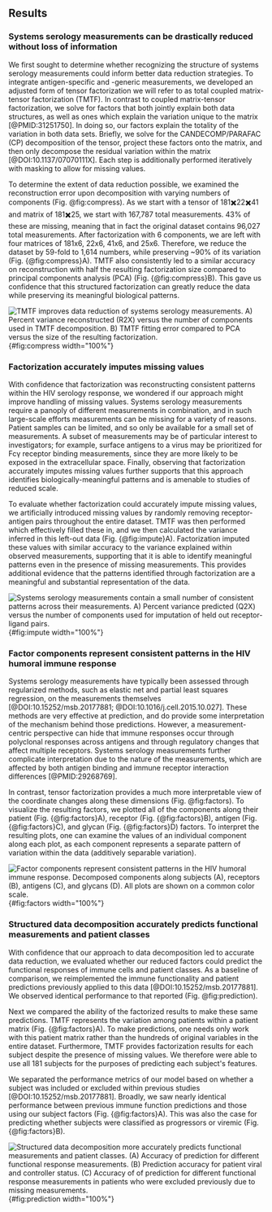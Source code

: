 ## Results

### Systems serology measurements can be drastically reduced without loss of information

We first sought to determine whether recognizing the structure of systems serology measurements could inform better data reduction strategies. To integrate antigen-specific and -generic measurements, we developed an adjusted form of tensor factorization we will refer to as total coupled matrix-tensor factorization (TMTF). In contrast to coupled matrix-tensor factorization, we solve for factors that both jointly explain both data structures, as well as ones which explain the variation unique to the matrix [@PMID:31251750]. In doing so, our factors explain the totality of the variation in both data sets. Briefly, we solve for the CANDECOMP/PARAFAC (CP) decomposition of the tensor, project these factors onto the matrix, and then only decompose the residual variation within the matrix [@DOI:10.1137/07070111X]. Each step is additionally performed iteratively with masking to allow for missing values.

To determine the extent of data reduction possible, we examined the reconstruction error upon decomposition with varying numbers of components (Fig. @fig:compress). As we start with a tensor of 181✖️22✖️41 and matrix of 181✖️25, we start with 167,787 total measurements. 43% of these are missing, meaning that in fact the original dataset contains 96,027 total measurements. After factorization with 6 components, we are left with four matrices of 181x6, 22x6, 41x6, and 25x6. Therefore, we reduce the dataset by 59-fold to 1,614 numbers, while preserving ~90% of its variation (Fig. {@fig:compress}A). TMTF also consistently led to a similar accuracy on reconstruction with half the resulting factorization size compared to principal components analysis (PCA) (Fig. {@fig:compress}B). This gave us confidence that this structured factorization can greatly reduce the data while preserving its meaningful biological patterns.

![**TMTF improves data reduction of systems serology measurements.** A) Percent variance reconstructed (R2X) versus the number of components used in TMTF decomposition. B) TMTF fitting error compared to PCA versus the size of the resulting factorization.](figure0.svg "Figure 1"){#fig:compress width="100%"}

### Factorization accurately imputes missing values

With confidence that factorization was reconstructing consistent patterns within the HIV serology response, we wondered if our approach might improve handling of missing values. Systems serology measurements require a panoply of different measurements in combination, and in such large-scale efforts measurements can be missing for a variety of reasons. Patient samples can be limited, and so only be available for a small set of measurements. A subset of measurements may be of particular interest to investigators; for example, surface antigens to a virus may be prioritized for Fcγ receptor binding measurements, since they are more likely to be exposed in the extracellular space. Finally, observing that factorization accurately imputes missing values further supports that this approach identifies biologically-meaningful patterns and is amenable to studies of reduced scale.

To evaluate whether factorization could accurately impute missing values, we artificially introduced missing values by randomly removing receptor-antigen pairs throughout the entire dataset. TMTF was then performed which effectively filled these in, and we then calculated the variance inferred in this left-out data (Fig. {@fig:impute}A). Factorization imputed these values with similar accuracy to the variance explained within observed measurements, supporting that it is able to identify meaningful patterns even in the presence of missing measurements. This provides additional evidence that the patterns identified through factorization are a meaningful and substantial representation of the data.

![**Systems serology measurements contain a small number of consistent patterns across their measurements.** A) Percent variance predicted (Q2X) versus the number of components used for imputation of held out receptor-ligand pairs.](figure1.svg "Figure 1"){#fig:impute width="100%"}

### Factor components represent consistent patterns in the HIV humoral immune response

Systems serology measurements have typically been assessed through regularized methods, such as elastic net and partial least squares regression, on the measurements themselves [@DOI:10.15252/msb.20177881; @DOI:10.1016/j.cell.2015.10.027]. These methods are very effective at prediction, and do provide some interpretation of the mechanism behind those predictions. However, a measurement-centric perspective can hide that immune responses occur through polyclonal responses across antigens and through regulatory changes that affect multiple receptors. Systems serology measurements further complicate interpretation due to the nature of the measurements, which are affected by both antigen binding and immune receptor interaction differences [@PMID:29268769].

In contrast, tensor factorization provides a much more interpretable view of the coordinate changes along these dimensions (Fig. @fig:factors). To visualize the resulting factors, we plotted all of the components along their patient (Fig. {@fig:factors}A), receptor (Fig. {@fig:factors}B), antigen (Fig. {@fig:factors}C), and glycan (Fig. {@fig:factors}D) factors. To interpret the resulting plots, one can examine the values of an individual component along each plot, as each component represents a separate pattern of variation within the data (additively separable variation).



![**Factor components represent consistent patterns in the HIV humoral immune response.** Decomposed components along subjects (A), receptors (B), antigens (C), and glycans (D). All plots are shown on a common color scale.](figure2.svg "Figure 2"){#fig:factors width="100%"}

### Structured data decomposition accurately predicts functional measurements and patient classes

With confidence that our approach to data decomposition led to accurate data reduction, we evaluated whether our reduced factors could predict the functional responses of immune cells and patient classes. As a baseline of comparison, we reimplemented the immune functionality and patient predictions previously applied to this data [@DOI:10.15252/msb.20177881]. We observed identical performance to that reported (Fig. @fig:prediction).

Next we compared the ability of the factorized results to make these same predictions. TMTF represents the variation among patients within a patient matrix (Fig. {@fig:factors}A). To make predictions, one needs only work with this patient matrix rather than the hundreds of original variables in the entire dataset. Furthermore, TMTF provides factorization results for each subject despite the presence of missing values. We therefore were able to use all 181 subjects for the purposes of predicting each subject's features.

We separated the performance metrics of our model based on whether a subject was included or excluded within previous studies [@DOI:10.15252/msb.20177881]. Broadly, we saw nearly identical performance between previous immune function predictions and those using our subject factors (Fig. {@fig:factors}A). This was also the case for predicting whether subjects were classified as progressors or viremic (Fig. {@fig:factors}B). 



![**Structured data decomposition more accurately predicts functional measurements and patient classes.** (A) Accuracy of prediction for different functional response measurements. (B) Prediction accuracy for patient viral and controller status. (C) Accuracy of of prediction for different functional response measurements in patients who were excluded previously due to missing measurements.](figure3.svg "Figure 3"){#fig:prediction width="100%"}

